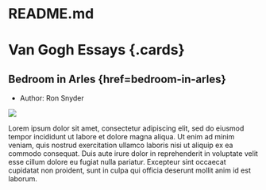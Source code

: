 # README.md

# Van Gogh Essays {.cards}

## Bedroom in Arles {href=bedroom-in-arles}

- Author: Ron Snyder

![](https://iiif.juncture-digital.org/thumbnail/wc:Vincent_van_Gogh_-_De_slaapkamer_-_Google_Art_Project.jpg)

Lorem ipsum dolor sit amet, consectetur adipiscing elit, sed do eiusmod tempor incididunt ut labore et dolore magna aliqua. Ut enim ad minim veniam, quis nostrud exercitation ullamco laboris nisi ut aliquip ex ea commodo consequat. Duis aute irure dolor in reprehenderit in voluptate velit esse cillum dolore eu fugiat nulla pariatur. Excepteur sint occaecat cupidatat non proident, sunt in culpa qui officia deserunt mollit anim id est laborum.